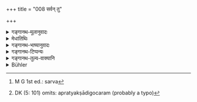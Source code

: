 +++
title = "008 सर्वन् तु"

+++

<details><summary>गङ्गानथ-मूलानुवादः</summary>

Having fully perceived all this with the eye of knowledge, the learned man should enter upon his own duties, resting upon the authority of the Revealed Word.—(8)
</details>

<details><summary>मेधातिथिः</summary>

**सर्वं**[^६१] ज्ञेयं कृतकाकृतकम्, शास्त्रगोचरं प्रत्यक्षादिगोचरम् अप्रत्यक्षादिगोचरम्,[^६२] स्**अमवेक्ष्य**इतज् **ज्ञानचक्षुषा** तर्कव्याकरणनिरुक्तमीमांसादिविद्यास्थानश्रवणचिन्तनात्मकेन । चक्षुर् इव चक्षुः शास्त्राभ्यासः, ज्ञानस्य कारणत्वसामान्यात् । यथा चक्षुषा रूपं ज्ञायते, एवं शास्त्रेण धर्म इति सामान्यम् । **समवेक्ष्य** सम्यग् विचारपूर्वकं निरूप्य, **श्रुतिप्रामान्यतो** वेदप्रामाण्येन **धर्मे निविशेत**, धर्मम् अनुतिष्ठेत् ।


[^६२]:
     DK (5: 101) omits: apratyakṣādigocaram (probably a typo)


[^६१]:
     M G 1st ed.: sarva

- सर्वेषु हि शास्त्रेषु सम्यग्ज्ञातेषु वेदप्रंआण्यम् एवावतिष्ठते, नाज्ञातेषु । तथा हि, तानि शास्त्राणि निपुणत्वेन चिन्तयन्, न तेषां प्रामाण्ये सम्यग् युक्तिर् अस्ति, वेदे त्व् अस्तीति निश्चिनोति । **सर्व**ग्रहणं ज्ञेयविशेषणम् । **निखिल**शब्दश् च **समवेक्ष्येति** क्रियाविशेषणम् । **निखिलं समवेक्ष्य** निःशेषेण पूर्वपक्षेण शास्त्रान्तराणां प्रामाण्ये वेदस्य वाप्रामाण्ये यावन्त्यः काश्चन युक्तयः प्रतिभासन्ते ताः सर्वाः प्रदर्श्य, सिद्धान्तसिद्धैर् हेतुभिर् यथालक्षणलक्षितैर् निराकृत्य, स्वपक्षसाधने चोपन्यस्ते वेदप्रामाण्यम् अवतिष्ठत इति **निखिल**शब्देन प्रदर्श्यते । तेन तौ **निखिलसर्व**शब्दौ पर्यायाव् अपि भिन्नविषयत्वान् न पुनरुक्तौ । **स्व**ग्रहणम् अनुवादः । यो ह्य् अन्यस्य धर्मः सो ऽन्यस्याधर्म एव ॥ २.८ ॥
</details>

<details><summary>गङ्गानथ-भाष्यानुवादः</summary>

‘*All this*’—all tilings that can be known, those that are created as well as those that are uncreated (eternal); all that is dealt with in the scriptures, what is amenable to perception and other ordinary means of knowledge, and also what is not so amenable.

‘*Having perceived with* *the* *of knowledge*’—in the shape of the learning of and pondering over the various sciences of Reasoning, Grammar, Philology, Mīmāmsā and the rest. The study of the scriptures is called the ‘eye’ in the sense that it is *like* the eye, in being the instrument of knowledge; the similitude being that ‘Dharma is known by means of scriptures in the same way as Colour is known by means of the Eye.’

‘*Honing perceived*’—*i.e*., after having ascertained by means of due consideration.

‘*Resting upon the authority* *of* *the Revealed Word*.’—*i.e*., in accordance with the authority of the Veda.

‘*Should enter upon his duties*’—*i.e*., perform his *dharma*.

After all the sciences have been studied, the trustworthy character becomes fully established, which is not done until the sciences have been duly studied. When a man carefully ponders over the sciences, he comes to the conclusion that there are no grounds for believing in the authority of these sciences, while there are reasons for trusting the authority of the Veda.

‘*Sarvam*,’ ‘*all*,’ qualifies all that is to be known; and ‘*nikhilam*,’ ‘*fully*,’ is an adverb modifying the participle ‘*samavekṣya*,’ ‘*having perceived*,’—‘*Having fully perceived*,’—*i.e*., (1) having stated, in the form of the *primâ*
*facie* Argument, all possible semi-arguments in support of the view
that the other sciences are authoritative,—or that the Veda is not authoritative,—(2) having refuted those arguments by means of perfectly valid reasonings based upon the established theory,—when one states his own finally considered view, the final conclusion arrived at is that
*the Veda is authoritative*;—all this is what is implied by the term
‘fully.’ Thus though the term ‘*sarva*’ and ‘*nikhila*’ are synonyms, yet since they serve two distinct purposes, they are not regarded as being a needless repetition.

The term ‘*sva*,’ ‘*own*’ is purely explanatory; what is the ‘duty’ of one man is not the ‘duty’ of another.—(8)
</details>

<details><summary>गङ्गानथ-टिप्पन्यः</summary>

‘*Idam*’—The *Śāstras* (Medhātithi, Govindarāja, Kullūka);—the
ordinances of Manu (Nārāyaṇa);—the various said sources of the knowledge
of Dharma (Nandana).
</details>

<details><summary>गङ्गानथ-तुल्य-वाक्यानि</summary>

*Āpastamba-Dharmasūtra*, 1.21.5.—‘One should undertake that act which he
determines upon with due knowledge.’

*Āpastamba*, 2.2.2.—‘For all castes, greatest happiness accrues from the
performance of their own duties.’

*Āpastamba*, 2.16.1.—‘Those who act after proper discrimination become
reputed as highly righteous, and these are persons whose act has been
described by Manu as *Śrāddha*.’

*Gautama-Dharmasūtra*, 11.31.—‘Men of all castes and in all stages of
life, who are firm in their own duties, enjoy the fruits of their acts
and then become born in highly qualified countries, and families,
wherein they are endowed with learning, character, intelligence and
happiness.’

*Gautama-Dharmasūtra*, 13.2.—‘Those firm in their own duties are free
from all blame.’

*Gantama-Dharmusūtra*, 13.15.—‘The Brāhmaṇa should take his food at the
house of only those persons who are reputed to he addicted to their own
Dharma.’

*Atri-Saṃhitā*, 25.—‘Those persons who perform their own duties and
remain firm therein, are loved by people, even though they may be at a
distance.’

*Atri-Saṃhitā*, 25.—‘Even the Śūdra, if he is firm in his Dharma,
attains Heaven.

*Baudhāyana-Dharmasūtra*, 1.2.19.—‘The Brāhmaṇa and the rest should
remain firm in their own duties.’
</details>

<details><summary>Bühler</summary>

008	But a learned man after fully scrutinising all this with the eye of knowledge, should, in accordance with the authority of the revealed texts, be intent on (the performance of) his duties.
</details>
